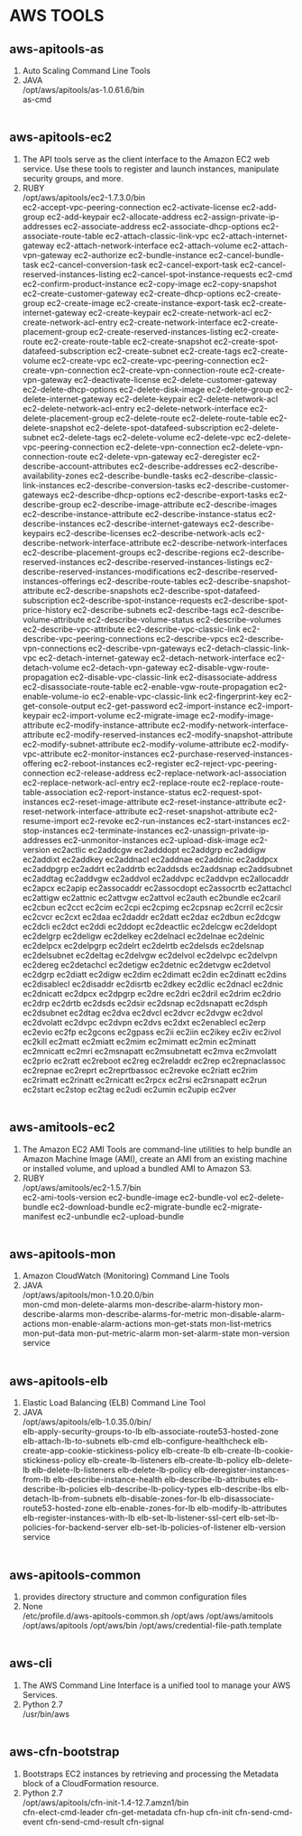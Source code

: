 AWS TOOLS
=========

aws-apitools-as
---------------
1. Auto Scaling Command Line Tools
2. JAVA <br/>
   /opt/aws/apitools/as-1.0.61.6/bin <br/>
     as-cmd
<br/><br/>

aws-apitools-ec2
----------------
1. The API tools serve as the client interface to the Amazon EC2 web service. Use these tools to register and launch instances, manipulate security groups, and more.
2. RUBY <br/>
   /opt/aws/apitools/ec2-1.7.3.0/bin <br/>
     ec2-accept-vpc-peering-connection
     ec2-activate-license
     ec2-add-group
     ec2-add-keypair
     ec2-allocate-address
     ec2-assign-private-ip-addresses
     ec2-associate-address
     ec2-associate-dhcp-options
     ec2-associate-route-table
     ec2-attach-classic-link-vpc
     ec2-attach-internet-gateway
     ec2-attach-network-interface
     ec2-attach-volume
     ec2-attach-vpn-gateway
     ec2-authorize
     ec2-bundle-instance
     ec2-cancel-bundle-task
     ec2-cancel-conversion-task
     ec2-cancel-export-task
     ec2-cancel-reserved-instances-listing
     ec2-cancel-spot-instance-requests
     ec2-cmd
     ec2-confirm-product-instance
     ec2-copy-image
     ec2-copy-snapshot
     ec2-create-customer-gateway
     ec2-create-dhcp-options
     ec2-create-group
     ec2-create-image
     ec2-create-instance-export-task
     ec2-create-internet-gateway
     ec2-create-keypair
     ec2-create-network-acl
     ec2-create-network-acl-entry
     ec2-create-network-interface
     ec2-create-placement-group
     ec2-create-reserved-instances-listing
     ec2-create-route
     ec2-create-route-table
     ec2-create-snapshot
     ec2-create-spot-datafeed-subscription
     ec2-create-subnet
     ec2-create-tags
     ec2-create-volume
     ec2-create-vpc
     ec2-create-vpc-peering-connection
     ec2-create-vpn-connection
     ec2-create-vpn-connection-route
     ec2-create-vpn-gateway
     ec2-deactivate-license
     ec2-delete-customer-gateway
     ec2-delete-dhcp-options
     ec2-delete-disk-image
     ec2-delete-group
     ec2-delete-internet-gateway
     ec2-delete-keypair
     ec2-delete-network-acl
     ec2-delete-network-acl-entry
     ec2-delete-network-interface
     ec2-delete-placement-group
     ec2-delete-route
     ec2-delete-route-table
     ec2-delete-snapshot
     ec2-delete-spot-datafeed-subscription
     ec2-delete-subnet
     ec2-delete-tags
     ec2-delete-volume
     ec2-delete-vpc
     ec2-delete-vpc-peering-connection
     ec2-delete-vpn-connection
     ec2-delete-vpn-connection-route
     ec2-delete-vpn-gateway
     ec2-deregister
     ec2-describe-account-attributes
     ec2-describe-addresses
     ec2-describe-availability-zones
     ec2-describe-bundle-tasks
     ec2-describe-classic-link-instances
     ec2-describe-conversion-tasks
     ec2-describe-customer-gateways
     ec2-describe-dhcp-options
     ec2-describe-export-tasks
     ec2-describe-group
     ec2-describe-image-attribute
     ec2-describe-images
     ec2-describe-instance-attribute
     ec2-describe-instance-status
     ec2-describe-instances
     ec2-describe-internet-gateways
     ec2-describe-keypairs
     ec2-describe-licenses
     ec2-describe-network-acls
     ec2-describe-network-interface-attribute
     ec2-describe-network-interfaces
     ec2-describe-placement-groups
     ec2-describe-regions
     ec2-describe-reserved-instances
     ec2-describe-reserved-instances-listings
     ec2-describe-reserved-instances-modifications
     ec2-describe-reserved-instances-offerings
     ec2-describe-route-tables
     ec2-describe-snapshot-attribute
     ec2-describe-snapshots
     ec2-describe-spot-datafeed-subscription
     ec2-describe-spot-instance-requests
     ec2-describe-spot-price-history
     ec2-describe-subnets
     ec2-describe-tags
     ec2-describe-volume-attribute
     ec2-describe-volume-status
     ec2-describe-volumes
     ec2-describe-vpc-attribute
     ec2-describe-vpc-classic-link
     ec2-describe-vpc-peering-connections
     ec2-describe-vpcs
     ec2-describe-vpn-connections
     ec2-describe-vpn-gateways
     ec2-detach-classic-link-vpc
     ec2-detach-internet-gateway
     ec2-detach-network-interface
     ec2-detach-volume
     ec2-detach-vpn-gateway
     ec2-disable-vgw-route-propagation
     ec2-disable-vpc-classic-link
     ec2-disassociate-address
     ec2-disassociate-route-table
     ec2-enable-vgw-route-propagation
     ec2-enable-volume-io
     ec2-enable-vpc-classic-link
     ec2-fingerprint-key
     ec2-get-console-output
     ec2-get-password
     ec2-import-instance
     ec2-import-keypair
     ec2-import-volume
     ec2-migrate-image
     ec2-modify-image-attribute
     ec2-modify-instance-attribute
     ec2-modify-network-interface-attribute
     ec2-modify-reserved-instances
     ec2-modify-snapshot-attribute
     ec2-modify-subnet-attribute
     ec2-modify-volume-attribute
     ec2-modify-vpc-attribute
     ec2-monitor-instances
     ec2-purchase-reserved-instances-offering
     ec2-reboot-instances
     ec2-register
     ec2-reject-vpc-peering-connection
     ec2-release-address
     ec2-replace-network-acl-association
     ec2-replace-network-acl-entry
     ec2-replace-route
     ec2-replace-route-table-association
     ec2-report-instance-status
     ec2-request-spot-instances
     ec2-reset-image-attribute
     ec2-reset-instance-attribute
     ec2-reset-network-interface-attribute
     ec2-reset-snapshot-attribute
     ec2-resume-import
     ec2-revoke
     ec2-run-instances
     ec2-start-instances
     ec2-stop-instances
     ec2-terminate-instances
     ec2-unassign-private-ip-addresses
     ec2-unmonitor-instances
     ec2-upload-disk-image
     ec2-version
     ec2actlic
     ec2addcgw
     ec2adddopt
     ec2addgrp
     ec2addigw
     ec2addixt
     ec2addkey
     ec2addnacl
     ec2addnae
     ec2addnic
     ec2addpcx
     ec2addpgrp
     ec2addrt
     ec2addrtb
     ec2addsds
     ec2addsnap
     ec2addsubnet
     ec2addtag
     ec2addvgw
     ec2addvol
     ec2addvpc
     ec2addvpn
     ec2allocaddr
     ec2apcx
     ec2apip
     ec2assocaddr
     ec2assocdopt
     ec2assocrtb
     ec2attachcl
     ec2attigw
     ec2attnic
     ec2attvgw
     ec2attvol
     ec2auth
     ec2bundle
     ec2caril
     ec2cbun
     ec2cct
     ec2cim
     ec2cpi
     ec2cpimg
     ec2cpsnap
     ec2crril
     ec2csir
     ec2cvcr
     ec2cxt
     ec2daa
     ec2daddr
     ec2datt
     ec2daz
     ec2dbun
     ec2dcgw
     ec2dcli
     ec2dct
     ec2ddi
     ec2ddopt
     ec2deactlic
     ec2delcgw
     ec2deldopt
     ec2delgrp
     ec2deligw
     ec2delkey
     ec2delnacl
     ec2delnae
     ec2delnic
     ec2delpcx
     ec2delpgrp
     ec2delrt
     ec2delrtb
     ec2delsds
     ec2delsnap
     ec2delsubnet
     ec2deltag
     ec2delvgw
     ec2delvol
     ec2delvpc
     ec2delvpn
     ec2dereg
     ec2detachcl
     ec2detigw
     ec2detnic
     ec2detvgw
     ec2detvol
     ec2dgrp
     ec2diatt
     ec2digw
     ec2dim
     ec2dimatt
     ec2din
     ec2dinatt
     ec2dins
     ec2disablecl
     ec2disaddr
     ec2disrtb
     ec2dkey
     ec2dlic
     ec2dnacl
     ec2dnic
     ec2dnicatt
     ec2dpcx
     ec2dpgrp
     ec2dre
     ec2dri
     ec2dril
     ec2drim
     ec2drio
     ec2drp
     ec2drtb
     ec2dsds
     ec2dsir
     ec2dsnap
     ec2dsnapatt
     ec2dsph
     ec2dsubnet
     ec2dtag
     ec2dva
     ec2dvcl
     ec2dvcr
     ec2dvgw
     ec2dvol
     ec2dvolatt
     ec2dvpc
     ec2dvpn
     ec2dvs
     ec2dxt
     ec2enablecl
     ec2erp
     ec2evio
     ec2fp
     ec2gcons
     ec2gpass
     ec2ii
     ec2iin
     ec2ikey
     ec2iv
     ec2ivol
     ec2kill
     ec2matt
     ec2miatt
     ec2mim
     ec2mimatt
     ec2min
     ec2minatt
     ec2mnicatt
     ec2mri
     ec2msnapatt
     ec2msubnetatt
     ec2mva
     ec2mvolatt
     ec2prio
     ec2ratt
     ec2reboot
     ec2reg
     ec2reladdr
     ec2rep
     ec2repnaclassoc
     ec2repnae
     ec2reprt
     ec2reprtbassoc
     ec2revoke
     ec2riatt
     ec2rim
     ec2rimatt
     ec2rinatt
     ec2rnicatt
     ec2rpcx
     ec2rsi
     ec2rsnapatt
     ec2run
     ec2start
     ec2stop
     ec2tag
     ec2udi
     ec2umin
     ec2upip
     ec2ver
<br/><br/>

aws-amitools-ec2
----------------
1. The Amazon EC2 AMI Tools are command-line utilities to help bundle an Amazon Machine Image (AMI), create an AMI from an existing machine or installed volume, and upload a bundled AMI to Amazon S3.
2. RUBY <br/>
   /opt/aws/amitools/ec2-1.5.7/bin <br/>
     ec2-ami-tools-version
     ec2-bundle-image
     ec2-bundle-vol
     ec2-delete-bundle
     ec2-download-bundle
     ec2-migrate-bundle
     ec2-migrate-manifest
     ec2-unbundle
     ec2-upload-bundle
<br/><br/>

aws-apitools-mon
----------------
1. Amazon CloudWatch (Monitoring) Command Line Tools
2. JAVA <br/>
   /opt/aws/apitools/mon-1.0.20.0/bin <br/>
     mon-cmd
     mon-delete-alarms
     mon-describe-alarm-history
     mon-describe-alarms
     mon-describe-alarms-for-metric
     mon-disable-alarm-actions
     mon-enable-alarm-actions
     mon-get-stats
     mon-list-metrics
     mon-put-data
     mon-put-metric-alarm
     mon-set-alarm-state
     mon-version
     service
<br/><br/>

aws-apitools-elb
----------------
1. Elastic Load Balancing (ELB) Command Line Tool
2. JAVA <br/>
   /opt/aws/apitools/elb-1.0.35.0/bin/ <br/>
     elb-apply-security-groups-to-lb
     elb-associate-route53-hosted-zone
     elb-attach-lb-to-subnets
     elb-cmd
     elb-configure-healthcheck
     elb-create-app-cookie-stickiness-policy
     elb-create-lb
     elb-create-lb-cookie-stickiness-policy
     elb-create-lb-listeners
     elb-create-lb-policy
     elb-delete-lb
     elb-delete-lb-listeners
     elb-delete-lb-policy
     elb-deregister-instances-from-lb
     elb-describe-instance-health
     elb-describe-lb-attributes
     elb-describe-lb-policies
     elb-describe-lb-policy-types
     elb-describe-lbs
     elb-detach-lb-from-subnets
     elb-disable-zones-for-lb
     elb-disassociate-route53-hosted-zone
     elb-enable-zones-for-lb
     elb-modify-lb-attributes
     elb-register-instances-with-lb
     elb-set-lb-listener-ssl-cert
     elb-set-lb-policies-for-backend-server
     elb-set-lb-policies-of-listener
     elb-version
     service
<br/><br/>

aws-apitools-common
-------------------
1. provides directory structure and common configuration files
2. None <br/>
   /etc/profile.d/aws-apitools-common.sh
   /opt/aws
   /opt/aws/amitools
   /opt/aws/apitools
   /opt/aws/bin
   /opt/aws/credential-file-path.template
<br/><br/>


aws-cli
-------
1. The  AWS  Command  Line  Interface is a unified tool to manage your AWS Services.
2. Python 2.7 <br/>
   /usr/bin/aws
<br/><br/>

aws-cfn-bootstrap
-----------------
1. Bootstraps EC2 instances by retrieving and processing the Metadata block of a CloudFormation resource.
2. Python 2.7 <br/>
   /opt/aws/apitools/cfn-init-1.4-12.7.amzn1/bin <br/>
     cfn-elect-cmd-leader
     cfn-get-metadata
     cfn-hup
     cfn-init
     cfn-send-cmd-event
     cfn-send-cmd-result
     cfn-signal
